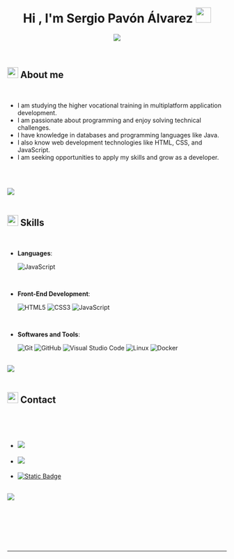<h1 align="center"><b>Hi , I'm Sergio Pavón Álvarez </b><img src="https://media.giphy.com/media/hvRJCLFzcasrR4ia7z/giphy.gif" width="35"></h1>


<p align="center">
 <a href="https://github.com/DenverCoder1/readme-typing-svg"><img src="https://media.giphy.com/media/26tn33aiTi1jkl6H6/giphy.gif"></a>
</p>






<br>



	

## <img src="https://media.giphy.com/media/LOnt6uqjD9OexmQJRB/giphy.gif" width ="25"><b> About me</b>


<br>

- I am studying the higher vocational training in multiplatform application development.
- I am passionate about programming and enjoy solving technical challenges.
- I have knowledge in databases and programming languages like Java.
- I also know web development technologies like HTML, CSS, and JavaScript.
- I am seeking opportunities to apply my skills and grow as a developer.

<br><br>

<img src="https://user-images.githubusercontent.com/73097560/115834477-dbab4500-a447-11eb-908a-139a6edaec5c.gif"><br><br>

## <img src="https://media2.giphy.com/media/QssGEmpkyEOhBCb7e1/giphy.gif?cid=ecf05e47a0n3gi1bfqntqmob8g9aid1oyj2wr3ds3mg700bl&rid=giphy.gif" width ="25"><b> Skills</b>
<br>

<p align="center">

- **Languages**:

  
  ![JavaScript](https://img.shields.io/badge/PYTHON%20-%23F7DF1E.svg?style=for-the-badge&logo=PYTHON&logoColor=blue)




    


<br>   
    
- **Front-End Development**:

   ![HTML5](https://img.shields.io/badge/HTML5%20-%23E34F26.svg?style=for-the-badge&logo=html5&logoColor=white)
   ![CSS3](https://img.shields.io/badge/CSS%20-%231572B6.svg?style=for-the-badge&logo=css3&logoColor=white)
   ![JavaScript](https://img.shields.io/badge/JavaScript%20-%23F7DF1E.svg?style=for-the-badge&logo=javascript&logoColor=black)

<br>



- **Softwares and Tools**:

    ![Git](https://img.shields.io/badge/git-%23F05033.svg?style=for-the-badge&logo=git&logoColor=white)
    ![GitHub](https://img.shields.io/badge/github-%23121011.svg?style=for-the-badge&logo=github&logoColor=white)
    ![Visual Studio Code](https://img.shields.io/badge/Visual%20Studio%20Code-0078d7.svg?style=for-the-badge&logo=visual-studio-code&logoColor=white)
    ![Linux](https://img.shields.io/badge/Linux-FCC624?style=for-the-badge&logo=linux&logoColor=black)
    ![Docker](https://img.shields.io/badge/Docker-0078d7.svg?style=for-the-badge&logo=DOCKER&logoColor=white)


<br>

<img src="https://user-images.githubusercontent.com/73097560/115834477-dbab4500-a447-11eb-908a-139a6edaec5c.gif">



<div align="center">



</div>

<br>



## <img src="https://media.giphy.com/media/Q0kd3QPg2ZgJbs6KKx/giphy.gif" width ="25"><b> Contact</b>


<br>
<br>


<br>
<div align='left'>

<ul>

<li>

<a href="https://www.linkedin.com/in/sergio-pavon-alvarez-297bb282/" target="_blank">
<img src="https://img.shields.io/badge/Sergio%20Pav%C3%B3n%20%C3%81lvarez-blue?logo=linkedin&logoColor=blue&label=Linkedin&labelColor=white&link=https%3A%2F%2Fwww.linkedin.com%2Fin%2Fsergio-pavon-alvarez-297bb282%2F"/>


    

</a>
</li>

<br>

<li>



<a href="https://twitter.com/DexerOh" target="_blank">
<img src="https://img.shields.io/badge/Sergio%20Pav%C3%B3n%20%C3%81lvarez-blue?logo=Twitter&logoColor=blue&label=Twitter&labelColor=white&link=https%3A%2F%2Ftwitter.com%2Fhome"/>
</a>
</li>

<br>

<li>
<a href="mailto:sergiopavonalvarez@gmail.com" target="_blank">
 <img alt="Static Badge" src="https://img.shields.io/badge/Sergio_Pav%C3%B3n_%C3%81lvarez-you_like?logo=gmail&label=GMAIL&labelColor=orange&color=orange">

</a>
</li>
	
</ul>
</div>

<br>
<img src="https://user-images.githubusercontent.com/73097560/115834477-dbab4500-a447-11eb-908a-139a6edaec5c.gif">
<br>
<br>
<br>

<div align='center'>



</div>
<br>
<br>
<br>
<br>

---

<br>
